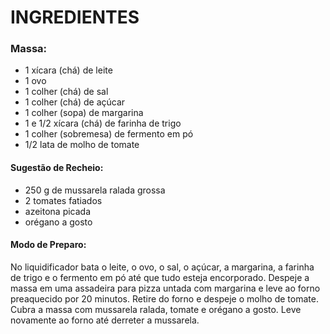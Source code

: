 # INGREDIENTES 
### Massa:
* 1 xícara (chá) de leite
* 1 ovo
* 1 colher (chá) de sal
* 1 colher (chá) de açúcar
* 1 colher (sopa) de margarina
* 1 e 1/2 xícara (chá) de farinha de trigo
* 1 colher (sobremesa) de fermento em pó
* 1/2 lata de molho de tomate

#### Sugestão de Recheio:
* 250 g de mussarela ralada grossa
* 2 tomates fatiados
* azeitona picada
* orégano a gosto

#### Modo de Preparo:
No liquidificador bata o leite, o ovo, o sal, o açúcar, a margarina, a farinha de trigo e o fermento em pó até que tudo esteja encorporado.
Despeje a massa em uma assadeira para pizza untada com margarina e leve ao forno preaquecido por 20 minutos.
Retire do forno e despeje o molho de tomate.
Cubra a massa com mussarela ralada, tomate e orégano a gosto.
Leve     novamente ao forno até derreter a mussarela.     